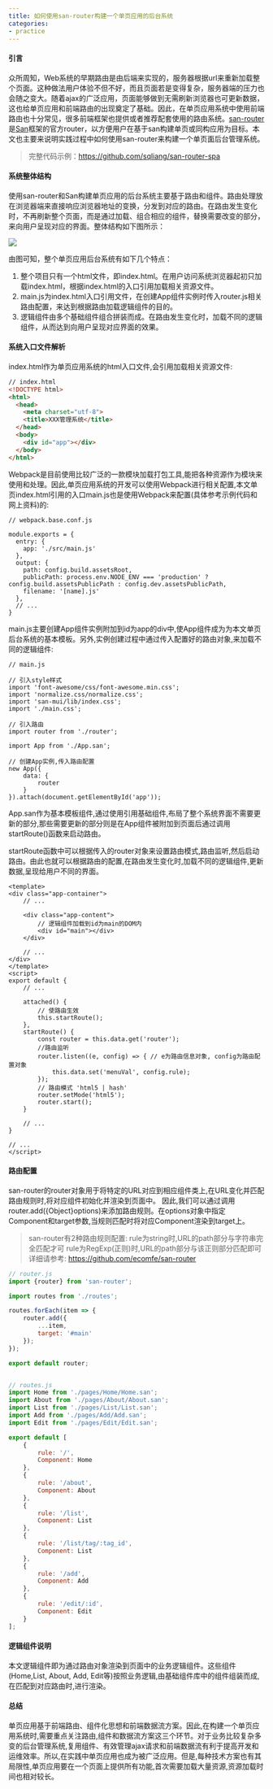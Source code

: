 ```yaml
---
title: 如何使用san-router构建一个单页应用的后台系统
categories:
- practice
---
```


#### 引言

众所周知，Web系统的早期路由是由后端来实现的，服务器根据url来重新加载整个页面。这种做法用户体验不但不好，而且页面若是变得复杂，服务器端的压力也会随之变大。随着ajax的广泛应用，页面能够做到无需刷新浏览器也可更新数据，这也给单页应用和前端路由的出现奠定了基础。因此，在单页应用系统中使用前端路由也十分常见，很多前端框架也提供或者推荐配套使用的路由系统。[san-router](https://github.com/ecomfe/san-router)是[San](https://ecomfe.github.io/san/)框架的官方router，以方便用户在基于san构建单页或同构应用为目标。本文也主要来说明实践过程中如何使用san-router来构建一个单页面后台管理系统。

> 完整代码示例：https://github.com/sqliang/san-router-spa

#### 系统整体结构

使用san-router和San构建单页应用的后台系统主要基于路由和组件。路由处理放在浏览器端来直接响应浏览器地址的变换，分发到对应的路由。在路由发生变化时，不再刷新整个页面，而是通过加载、组合相应的组件，替换需要改变的部分，来向用户呈现对应的界面。整体结构如下图所示：

![](/assets/spa_san_router.png)

由图可知，整个单页应用后台系统有如下几个特点：
1. 整个项目只有一个html文件，即index.html。在用户访问系统浏览器起初只加载index.html，根据index.html的入口引用加载相关资源文件。
2. main.js为index.html入口引用文件，在创建App组件实例时传入router.js相关路由配置，来达到根据路由加载逻辑组件的目的。
3. 逻辑组件由多个基础组件组合拼装而成。在路由发生变化时，加载不同的逻辑组件，从而达到向用户呈现对应界面的效果。

#### 系统入口文件解析

index.html作为单页应用系统的html入口文件,会引用加载相关资源文件:

```html
// index.html
<!DOCTYPE html>
<html>
  <head>
    <meta charset="utf-8">
    <title>XXX管理系统</title>
  </head>
  <body>
    <div id="app"></div>
  </body>
</html>
```

Webpack是目前使用比较广泛的一款模块加载打包工具,能把各种资源作为模块来使用和处理。因此,单页应用系统的开发可以使用Webpack进行相关配置,本文单页index.html引用的入口main.js也是使用Webpack来配置(具体参考示例代码和网上资料)的:

```
// webpack.base.conf.js

module.exports = {
  entry: {
    app: './src/main.js'
  },
  output: {
    path: config.build.assetsRoot,
    publicPath: process.env.NODE_ENV === 'production' ? config.build.assetsPublicPath : config.dev.assetsPublicPath,
    filename: '[name].js'
  },
  // ...
}
```

main.js主要创建App组件实例附加到id为app的div中,使App组件成为为本文单页后台系统的基本模板。另外,实例创建过程中通过传入配置好的路由对象,来加载不同的逻辑组件:

```
// main.js

// 引入style样式
import 'font-awesome/css/font-awesome.min.css';
import 'normalize.css/normalize.css';
import 'san-mui/lib/index.css';
import './main.css';

// 引入路由
import router from './router';
 
import App from './App.san';

// 创建App实例,传入路由配置
new App({
    data: {
        router
    }
}).attach(document.getElementById('app'));

```

App.san作为基本模板组件,通过使用引用基础组件,布局了整个系统界面不需要更新的部分,那些需要更新的部分则是在App组件被附加到页面后通过调用startRoute()函数来启动路由。

startRoute函数中可以根据传入的router对象来设置路由模式,路由监听,然后启动路由。由此也就可以根据路由的配置,在路由发生变化时,加载不同的逻辑组件,更新数据,呈现给用户不同的界面。

```
<template>
<div class="app-container">
    // ...
    
    <div class="app-content">
        // 逻辑组件加载到id为main的DOM内
        <div id="main"></div>
    </div>
    
    // ...
</div>
</template>
<script>
export default {
    // ...
    
    attached() {
        // 使路由生效
        this.startRoute();
    },
    startRoute() {
        const router = this.data.get('router');
        //路由监听
        router.listen((e, config) => { // e为路由信息对象, config为路由配置对象
            this.data.set('menuVal', config.rule);
        });
        // 路由模式 'html5 | hash'
        router.setMode('html5');
        router.start();
    }
    
    // ...
}

// ...
</script>

```

#### 路由配置

san-router的router对象用于将特定的URL对应到相应组件类上,在URL变化并匹配路由规则时,将对应组件初始化并渲染到页面中。
因此,我们可以通过调用router.add({Object}options)来添加路由规则。在options对象中指定Component和target参数,当规则匹配时将对应Component渲染到target上。

> san-router有2种路由规则配置:
> rule为string时,URL的path部分与字符串完全匹配才可
> rule为RegExp(正则)时,URL的path部分与该正则部分匹配即可
> 详细请参考: https://github.com/ecomfe/san-router

```javascript
// router.js
import {router} from 'san-router';

import routes from './routes';

routes.forEach(item => {
    router.add({
        ...item,
        target: '#main'
    });
});

export default router;


// routes.js
import Home from './pages/Home/Home.san';
import About from './pages/About/About.san';
import List from './pages/List/List.san';
import Add from './pages/Add/Add.san';
import Edit from './pages/Edit/Edit.san';

export default [
    {
        rule: '/',
        Component: Home
    },
    {
        rule: '/about',
        Component: About
    },
    {
        rule: '/list',
        Component: List
    },
    {
        rule: '/list/tag/:tag_id',
        Component: List
    },
    {
        rule: '/add',
        Component: Add
    },
    {
        rule: '/edit/:id',
        Component: Edit
    }
];

```

#### 逻辑组件说明

本文逻辑组件即为通过路由对象渲染到页面中的业务逻辑组件。这些组件(Home,List, About, Add, Edit等)按照业务逻辑,由基础组件库中的组件组装而成,在匹配到对应路由时,进行渲染。

#### 总结

单页应用基于前端路由、组件化思想和前端数据流方案。因此,在构建一个单页应用系统时,需要重点关注路由,组件和数据流方案这三个环节。对于业务比较复杂多变的后台管理系统,复用组件、有效管理ajax请求和前端数据流有利于提高开发和运维效率。所以,在实践中单页应用也成为被广泛应用。但是,每种技术方案也有其局限性,单页应用要在一个页面上提供所有功能,首次需要加载大量资源,资源加载时间也相对较长。
